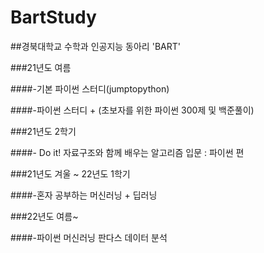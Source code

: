 # BartStudy

##경북대학교 수학과 인공지능 동아리 'BART'

###21년도 여름

####-기본 파이썬 스터디(jumptopython)

####-파이썬 스터디 + (초보자를 위한 파이썬 300제 및 백준풀이)

###21년도 2학기

####- Do it! 자료구조와 함께 배우는 알고리즘 입문 : 파이썬 편

###21년도 겨울 ~ 22년도 1학기

####-혼자 공부하는 머신러닝 + 딥러닝

###22년도 여름~

####-파이썬 머신러닝 판다스 데이터 분석 
